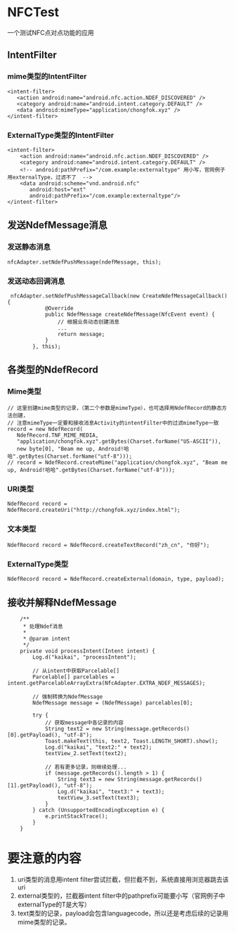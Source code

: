 # NFCTest
一个测试NFC点对点功能的应用 

## IntentFilter
### mime类型的IntentFilter
```
<intent-filter>
   <action android:name="android.nfc.action.NDEF_DISCOVERED" />
   <category android:name="android.intent.category.DEFAULT" />
   <data android:mimeType="application/chongfok.xyz" />
</intent-filter>
```

### ExternalType类型的IntentFilter
```
<intent-filter>
    <action android:name="android.nfc.action.NDEF_DISCOVERED" />
    <category android:name="android.intent.category.DEFAULT" />
    <!-- android:pathPrefix="/com.example:externaltype" 用小写，官网例子用externalType，过滤不了  -->
    <data android:scheme="vnd.android.nfc"
       android:host="ext"
       android:pathPrefix="/com.example:externaltype"/>
</intent-filter>
```

## 发送NdefMessage消息
### 发送静态消息
```
nfcAdapter.setNdefPushMessage(ndefMessage, this);
```
### 发送动态回调消息
```
 nfcAdapter.setNdefPushMessageCallback(new CreateNdefMessageCallback() {
            @Override
            public NdefMessage createNdefMessage(NfcEvent event) {
                // 根据业务动态创建消息
                ...
                return message;
            }
        }, this);
```

## 各类型的NdefRecord
### Mime类型
```
// 这里创建mime类型的记录，（第二个参数是mimeType），也可选择用NdefRecord的静态方法创建，
// 注意mimeType一定要和接收消息Activity的intentFilter中的过滤mimeType一致
record = new NdefRecord(
   NdefRecord.TNF_MIME_MEDIA,
   "application/chongfok.xyz".getBytes(Charset.forName("US-ASCII")),
   new byte[0], "Beam me up, Android!哈哈".getBytes(Charset.forName("utf-8")));
// record = NdefRecord.createMime("application/chongfok.xyz", "Beam me up, Android!哈哈".getBytes(Charset.forName("utf-8")));
```

### URI类型
```
NdefRecord record = NdefRecord.createUri("http://chongfok.xyz/index.html");
```

### 文本类型
```
NdefRecord record = NdefRecord.createTextRecord("zh_cn", "你好");
```

### ExternalType类型
```
NdefRecord record = NdefRecord.createExternal(domain, type, payload);
```

## 接收并解释NdefMessage
```
    /**
     * 处理Ndef消息
     *
     * @param intent
     */
    private void processIntent(Intent intent) {
        Log.d("kaikai", "processIntent");

        // 从intent中获取Parcelable[]
        Parcelable[] parcelables = intent.getParcelableArrayExtra(NfcAdapter.EXTRA_NDEF_MESSAGES);

        // 强制转换为NdefMessage
        NdefMessage message = (NdefMessage) parcelables[0];

        try {
            // 获取message中各记录的内容
            String text2 = new String(message.getRecords()[0].getPayload(), "utf-8");
            Toast.makeText(this, text2, Toast.LENGTH_SHORT).show();
            Log.d("kaikai", "text2:" + text2);
            textView_2.setText(text2);

            // 若有更多记录，则继续处理...
            if (message.getRecords().length > 1) {
                String text3 = new String(message.getRecords()[1].getPayload(), "utf-8");
                Log.d("kaikai", "text3:" + text3);
                textView_3.setText(text3);
            }
        } catch (UnsupportedEncodingException e) {
            e.printStackTrace();
        }
    }
```

# 要注意的内容
1. uri类型的消息用intent filter尝试拦截，但拦截不到，系统直接用浏览器跳去该uri
2. external类型的，拦截器intent filter中的pathprefix可能要小写（官网例子中externalType的T是大写）
3. text类型的记录，payload会包含languagecode，所以还是考虑后续的记录用mime类型的记录。







